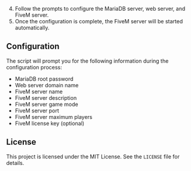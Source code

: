 
4. Follow the prompts to configure the MariaDB server, web server, and FiveM server.
5. Once the configuration is complete, the FiveM server will be started automatically.

## Configuration

The script will prompt you for the following information during the configuration process:

- MariaDB root password
- Web server domain name
- FiveM server name
- FiveM server description
- FiveM server game mode
- FiveM server port
- FiveM server maximum players
- FiveM license key (optional)

## License

This project is licensed under the MIT License. See the `LICENSE` file for details.
